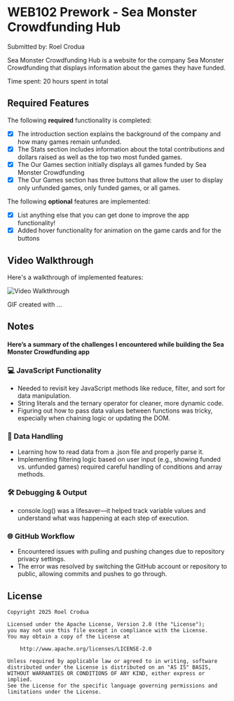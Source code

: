# WEB102 Prework - Sea Monster Crowdfunding Hub

Submitted by: Roel Crodua

Sea Monster Crowdfunding Hub is a website for the company Sea Monster Crowdfunding that displays information about the games they have funded.

Time spent:  20 hours spent in total

## Required Features

The following **required** functionality is completed:

* [x] The introduction section explains the background of the company and how many games remain unfunded.
* [x] The Stats section includes information about the total contributions and dollars raised as well as the top two most funded games.
* [x] The Our Games section initially displays all games funded by Sea Monster Crowdfunding
* [x] The Our Games section has three buttons that allow the user to display only unfunded games, only funded games, or all games.

The following **optional** features are implemented:

* [x] List anything else that you can get done to improve the app functionality!
* [x] Added hover functionality for animation on the game cards and for the buttons

## Video Walkthrough

Here's a walkthrough of implemented features:

<img src='http://i.imgur.com/link/to/your/gif/file.gif' title='Video Walkthrough' width='' alt='Video Walkthrough' />

<!-- Replace this with whatever GIF tool you used! -->
GIF created with ...  
<!-- Recommended tools:
[Kap](https://getkap.co/) for macOS
[ScreenToGif](https://www.screentogif.com/) for Windows
[peek](https://github.com/phw/peek) for Linux. -->

## Notes
#### Here’s a summary of the challenges I encountered while building the Sea Monster Crowdfunding app

### 💻 JavaScript Functionality
- Needed to revisit key JavaScript methods like reduce, filter, and sort for data manipulation.
- String literals and the ternary operator for cleaner, more dynamic code.
- Figuring out how to pass data values between functions was tricky, especially when chaining logic or updating the DOM.

### 📁 Data Handling
 - Learning how to read data from a .json file and properly parse it.
 - Implementing filtering logic based on user input (e.g., showing funded vs. unfunded games) required careful handling of conditions and array methods.

### 🛠 Debugging & Output
 - console.log() was a lifesaver—it helped track variable values and understand what was happening at each step of execution.

### 🌐 GitHub Workflow
 - Encountered issues with pulling and pushing changes due to repository privacy settings.
 - The error was resolved by switching the GitHub account or repository to public, allowing commits and pushes to go through.

## License

    Copyright 2025 Roel Crodua

    Licensed under the Apache License, Version 2.0 (the "License");
    you may not use this file except in compliance with the License.
    You may obtain a copy of the License at

        http://www.apache.org/licenses/LICENSE-2.0

    Unless required by applicable law or agreed to in writing, software
    distributed under the License is distributed on an "AS IS" BASIS,
    WITHOUT WARRANTIES OR CONDITIONS OF ANY KIND, either express or implied.
    See the License for the specific language governing permissions and
    limitations under the License.
